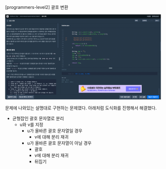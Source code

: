 [programmers-level2] 괄호 변환

![img.png](img.png)

문제에 나와있는 설명대로 구현하는 문제였다. 아래처럼 도식화를 진행해서 해결했다.   
* 균형잡인 괄호 문자열로 분리
  * u와 v를 지정
    * u가 올바른 괄호 문자열일 경우
      * v에 대해 분리 재귀
    * u가 올바른 괄호 문자열이 아닐 경우
      * 괄호
      * v에 대해 분리 재귀
      * 뒤집기
